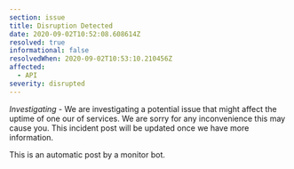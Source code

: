 ```yaml
---
section: issue
title: Disruption Detected
date: 2020-09-02T10:52:08.608614Z
resolved: true
informational: false
resolvedWhen: 2020-09-02T10:53:10.210456Z
affected:
  - API
severity: disrupted
---
```

*Investigating* - We are investigating a potential issue that might affect the uptime of one our of services. We are sorry for any inconvenience this may cause you. This incident post will be updated once we have more information.

This is an automatic post by a monitor bot.
        